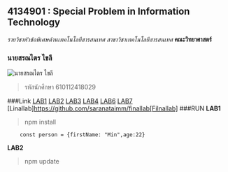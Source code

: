 ## 4134901 : Special Problem in Information Technology

_รายวิชาหัวข้อพิเศษด้านเทคโนโลยีสารสนเทศ_
_สาขาวิชาเทคโนโลยีสารสนเทศ_
**คณะวิทยาศาสตร์**

### นายสรณไตร ไขลี

![นายสรณไตร ไขลี](https://scontent.fbkk2-3.fna.fbcdn.net/v/t1.18169-9/16473680_1016230861842082_4001547838178557864_n.jpg?_nc_cat=107&ccb=1-5&_nc_sid=174925&_nc_eui2=AeF-EF32JnL2SA1o0vG3CsTywlT65eJsUYHCVPrl4mxRgfL4vof2xuKb3J640QcGHd-1Fg1Nx3SIA37AD4RZEctk&_nc_ohc=0CmLqb2RZ0oAX8Iwkjs&_nc_ht=scontent.fbkk2-3.fna&oh=00_AT_0pAa2Dkl63X8Ppb_qkoas3DnyC_nZSS4k1BQlFn4ICA&oe=61E9E89E)
>รหัสนักศึกษา 610112418029

###Link 
[LAB1](https://github.com/saranataimm/4134901-2-64/tree/master/LAB1)
[LAB2](https://github.com/saranataimm/4134901-2-64/tree/master/LAB2)
[LAB3](https://github.com/saranataimm/4134901-2-64/tree/master/LAB3)
[LAB4](https://github.com/saranataimm/4134901-2-64/commit/65b33b8ecbd1df1749c516ec9e623ace1a134baf)
[LAB6](https://github.com/saranataimm/4134901-2-64/tree/master/LAB6)
[LAB7](https://github.com/saranataimm/4134901-2-64/tree/master/LAB7)
[Linallab]https://github.com/saranataimm/finallab[Filnallab]
###RUN
**LAB1**

> npm install
```
    const person = {firstName: "Min",age:22}
```
**LAB2**

> npm update
